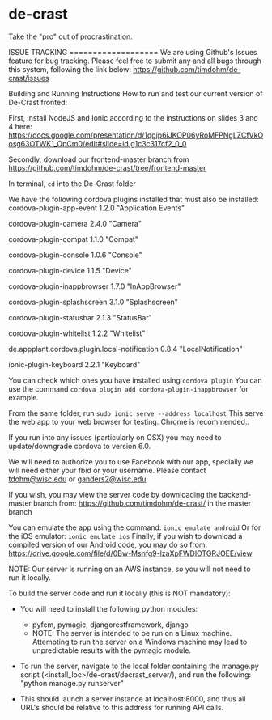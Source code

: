 # de-crast
Take the "pro" out of procrastination.

ISSUE TRACKING ===================
We are using Github's Issues feature for bug tracking.
Please feel free to submit any and all bugs through this system, following the link below:
	https://github.com/timdohm/de-crast/issues

Building and Running Instructions
How to run and test our current version of De-Crast fronted:

First, install NodeJS and Ionic according to the instructions on slides 3 and 4 here: https://docs.google.com/presentation/d/1qgip6iJKOP06yRoMFPNgLZCfVkOosg63OTWK1_OpCm0/edit#slide=id.g1c3c317cf2_0_0


Secondly, download our frontend-master branch from https://github.com/timdohm/de-crast/tree/frontend-master

In terminal, `cd` into the De-Crast folder 

We have the following cordova plugins installed that must also be installed:
cordova-plugin-app-event 1.2.0 "Application Events"

cordova-plugin-camera 2.4.0 "Camera"

cordova-plugin-compat 1.1.0 "Compat"

cordova-plugin-console 1.0.6 "Console"

cordova-plugin-device 1.1.5 "Device"

cordova-plugin-inappbrowser 1.7.0 "InAppBrowser"

cordova-plugin-splashscreen 3.1.0 "Splashscreen"

cordova-plugin-statusbar 2.1.3 "StatusBar"

cordova-plugin-whitelist 1.2.2 "Whitelist"

de.appplant.cordova.plugin.local-notification 0.8.4 "LocalNotification"

ionic-plugin-keyboard 2.2.1 "Keyboard"


You can check which ones you have installed using `cordova plugin`
You can use the command `cordova plugin add cordova-plugin-inappbrowser` for example.

From the same folder, run `sudo ionic serve --address localhost`
This serve the web app to your web browser for testing. Chrome is recommended..

If you run into any issues (particularly on OSX) you may need to update/downgrade cordova to version 6.0.

We will need to authorize you to use Facebook with our app, specially we will need either your fbid or your username. Please contact tdohm@wisc.edu or ganders2@wisc.edu

If you wish, you may view the server code by downloading the backend-master branch from:
	https://github.com/timdohm/de-crast/
	in the master branch

You can emulate the app using the command: `ionic emulate android`
Or for the iOS emulator: `ionic emulate ios`
Finally, if you wish to download a compiled version of our Android code, you may do so from: https://drive.google.com/file/d/0Bw-Msnfg9-lzaXpFWDlOTGRJOEE/view



NOTE: Our server is running on an AWS instance, so you will not need to run it locally.

To build the server code and run it locally (this is NOT mandatory):

- You will need to install the following python modules:
	- pyfcm, pymagic, djangorestframework, django
	- NOTE: The server is intended to be run on a Linux machine. Attempting to run the
					server on a Windows machine may lead to unpredictable results with the pymagic module.

- To run the server, navigate to the local folder containing the manage.py script (<install_loc>/de-crast/decrast_server/), and run the following:
		"python manage.py runserver"

- This should launch a server instance at localhost:8000, and thus all URL's should be relative to this address for running API calls.
